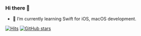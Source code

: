 ### Hi there 👋
- 🌱 I’m currently learning Swift for iOS, macOS development.

[![Hits](https://hits.seeyoufarm.com/api/count/incr/badge.svg?url=https%3A%2F%2Fgithub.com%2FSuperNova911)](https://hits.seeyoufarm.com)
[![GitHub stars](https://img.shields.io/badge/favorite%20lang-C%23-blueviolet)]()

<!--
**SuperNova911/SuperNova911** is a ✨ _special_ ✨ repository because its `README.md` (this file) appears on your GitHub profile.

Here are some ideas to get you started:

- 🔭 I’m currently working on ...
- 🌱 I’m currently learning ...
- 👯 I’m looking to collaborate on ...
- 🤔 I’m looking for help with ...
- 💬 Ask me about ...
- 📫 How to reach me: ...
- 😄 Pronouns: ...
- ⚡ Fun fact: ...
-->
